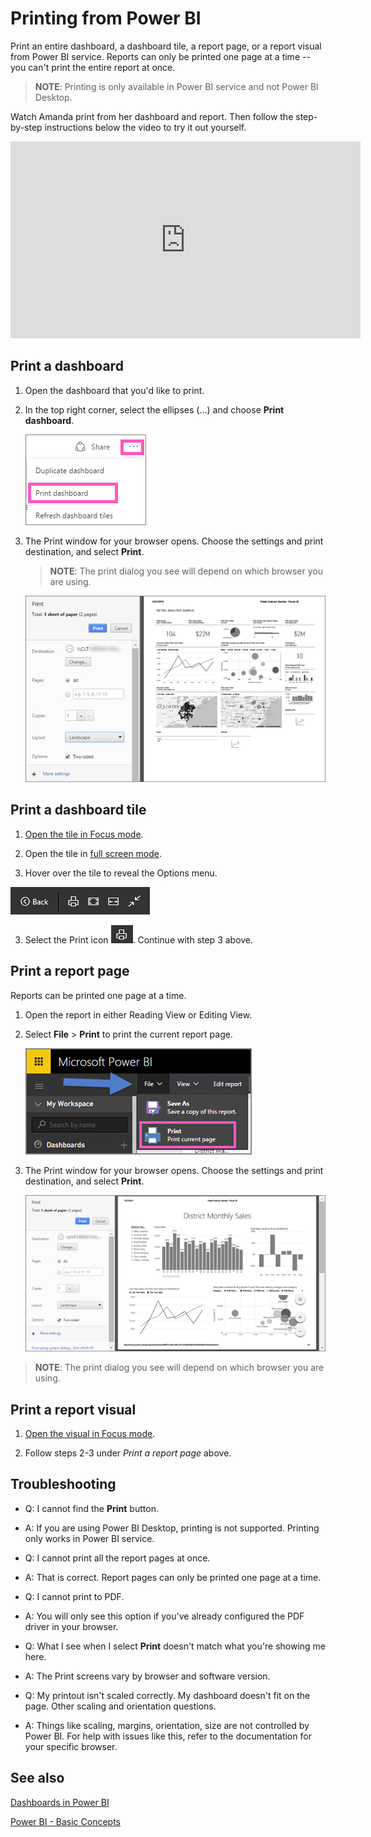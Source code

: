 ﻿<properties
   pageTitle="Print a dashboard, print a dashbaord tile, print a report page"
   description="Printing a dashboard, tile, or report page from Power BI."
   services="powerbi"
   documentationCenter=""
   authors="mihart"
   manager="mblythe"
   backup=""
   editor=""
   tags=""
   featuredVideoId="jtlLGRKBvXY"
   qualityFocus="monitoring"
   qualityDate=""/>

<tags
   ms.service="powerbi"
   ms.devlang="NA"
   ms.topic="article"
   ms.tgt_pltfrm="NA"
   ms.workload="powerbi"
   ms.date="08/25/2016"
   ms.author="mihart"/>

# Printing from Power BI

Print an entire dashboard, a dashboard tile, a report page, or a report visual from Power BI service. Reports can only be printed one page at a time -- you can't print the entire report at once.

>**NOTE**: Printing is only available in Power BI service and not Power BI Desktop.

Watch Amanda print from her dashboard and report. Then follow the step-by-step instructions below the video to try it out yourself.

<iframe width="560" height="315" src="https://www.youtube.com/embed/jtlLGRKBvXY" frameborder="0" allowfullscreen></iframe>

## Print a dashboard

1. Open the dashboard that you'd like to print.

2. In the top right corner, select the ellipses (...) and choose **Print dashboard**.

    ![](media/powerbi-service-print/pbi_print_dash_ellipses.png)

3. The Print window for your browser opens. Choose the settings and print destination, and select **Print**.

    > **NOTE**: The print dialog you see will depend on which browser you are using.

   ![](media/powerbi-service-print/pbi_print_dash_new2.png)


## Print a dashboard tile

1. [Open the tile in Focus mode](powerbi-service-display-dash-in-focus-mode.md).

2. Open the tile in [full screen mode](powerbi-service-display-tile-in-full-screen-mode.md).

2. Hover over the tile to reveal the Options menu.

  ![](media/powerbi-service-print/menu-options-new.png)

3. Select the Print icon
    ![](media/powerbi-service-print/print-icon.png). Continue with step 3 above.

## Print a report page

Reports can be printed one page at a time.

1. Open the report in either Reading View or Editing View.

2. Select **File** > **Print** to print the current report page.

    ![](media/powerbi-service-print/pbi_print_report_file.png)

2. The Print window for your browser opens. Choose the settings and print destination, and select **Print**.

    ![](media/powerbi-service-print/pbi_print_report_new.png)

  > **NOTE**: The print dialog you see will depend on which browser you are using.

## Print a report visual

1. [Open the visual in Focus mode](powerbi-service-display-dash-in-focus-mode.md).

2. Follow steps 2-3 under *Print a report page* above.

##  Troubleshooting

*   Q: I cannot find the **Print** button.
*   A: If you are using Power BI Desktop, printing is not supported.  Printing only works in Power BI service.


*   Q: I cannot print all the report pages at once.
*   A: That is correct. Report pages can only be printed one page at a time.


*   Q: I cannot print to PDF.
*   A: You will only see this option if you've already configured the PDF driver in your browser.    


*   Q: What I see when I select **Print** doesn't match what you're showing me here.
*   A: The Print screens vary by browser and software version.


*   Q: My printout isn't scaled correctly.  My dashboard doesn't fit on the page. Other scaling and orientation questions.
*   A: Things like scaling, margins, orientation, size are not controlled by Power BI. For help with issues like this, refer to the documentation for your specific browser.      

## See also

[Dashboards in Power BI](powerbi-service-dashboards.md)

[Power BI - Basic Concepts](powerbi-service-basic-concepts.md)
